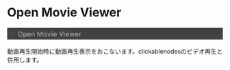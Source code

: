 # Open Movie Viewer

![OpenMovieViewer](img/OpenMovieViewer.jpg)

動画再生開始時に動画再生表示をおこないます。clickablenodesのビデオ再生と併用します。
